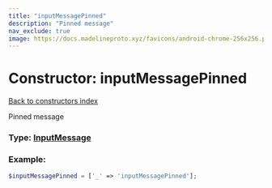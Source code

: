 ```yaml
---
title: "inputMessagePinned"
description: "Pinned message"
nav_exclude: true
image: https://docs.madelineproto.xyz/favicons/android-chrome-256x256.png
---
```

# Constructor: inputMessagePinned  
[Back to constructors index](/API_docs/constructors/index.md)



Pinned message




### Type: [InputMessage](/API_docs/types/InputMessage.md)


### Example:

```php
$inputMessagePinned = ['_' => 'inputMessagePinned'];
```  
